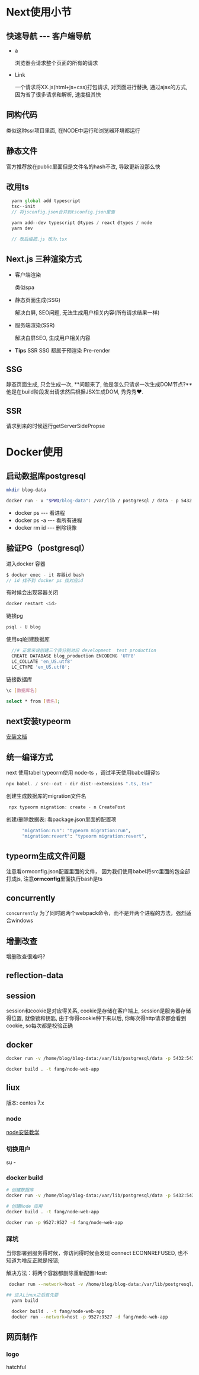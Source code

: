 # Next使用小节

## 快速导航 --- 客户端导航

* a

  浏览器会请求整个页面的所有的请求

* Link

  一个请求将XX.js(html+js+css)打包请求, 对页面进行替换, 通过ajax的方式, 因为省了很多请求和解析, 速度极其快

## 同构代码

类似这种ssr项目里面, 在NODE中运行和浏览器环境都运行

## 静态文件

官方推荐放在public里面但是文件名的hash不改, 导致更新没那么快

## 改用ts

``` js
  yarn global add typescript
  tsc--init
  // 将jsconfig.json合并到tsconfig.json里面

  yarn add--dev typescript @types / react @types / node
  yarn dev

  // 改后缀把.js 改为.tsx
```

## Next.js 三种渲染方式

* 客户端渲染

  类似spa

* 静态页面生成(SSG)

  解决白屏, SEO问题, 无法生成用户相关内容(所有请求结果一样)

* 服务端渲染(SSR)

  解决白屏SEO, 生成用户相关内容

* **Tips** SSR SSG 都属于预渲染 Pre-render

## SSG

静态页面生成, 只会生成一次, **问题来了, 他是怎么只请求一次生成DOM节点?**他是在build阶段发出请求然后根据JSX生成DOM, 秀秀秀❤.

## SSR

请求到来的时候运行getServerSidePropse

# Docker使用

## 启动数据库postgresql

``` bash
mkdir blog-data

docker run - v "$PWD/blog-data": /var/lib / postgresql / data - p 5432: 5432 - e POSTGRES_USER = blog - e POSTGRES_HOST_AUTH_METHOD = trust - d postgres: 12.2
```

  + docker ps       --- 看进程
  + docker ps -a    --- 看所有进程
  + docker rm id    --- 删除镜像

## 验证PG（postgresql）

进入docker 容器

``` js
$ docker exec - it 容器id bash
// id 找不到 docker ps 找对应id
```

有时候会出现容器关闭

``` bash
docker restart <id>
```

链接pg

``` js
psql - U blog
```

使用sql创建数据库

``` js
  //# 正常来说创建三个表分别对应 development  test production
  CREATE DATABASE blog_production ENCODING 'UTF8'
  LC_COLLATE 'en_US.utf8'
  LC_CTYPE 'en_US.utf8';
```

链接数据库

``` bash
\c [数据库名]

select * from [表名];
```

## next安装typeorm

[安装文档](https://typeorm.biunav.com/zh/#%E5%AE%89%E8%A3%85)

## 统一编译方式

next 使用tabel  typeorm使用 node-ts ，调试半天使用babel翻译ts

``` js
npx babel. / src--out - dir dist--extensions ".ts,.tsx"
```

创建生成数据库的migration文件名

``` js
 npx typeorm migration: create - n CreatePost
```

创建/删除数据表: 看package.json里面的配置项

``` bash
      "migration:run": "typeorm migration:run",
      "migration:revert": "typeorm migration:revert",
```

## typeorm生成文件问题

注意看ormconfig.json配置里面的文件， 因为我们使用babel将src里面的包全部打成js, 注意**ormconfig**里面执行bash是ts

## concurrently

`concurrently` 为了同时跑两个webpack命令，而不是开两个进程的方法，强烈适合windows

## 增删改查

增删改查很难吗?

## reflection-data

## session

session和cookie是对应得关系, cookie是存储在客户端上, session是服务器存储得位置, 就像锁和钥匙, 由于你得cookie种下来以后, 你每次得http请求都会看到cookie, so每次都是校验正确

## docker 

``` bash
docker run -v /home/blog/blog-data:/var/lib/postgresql/data -p 5432:5432 -e POSTGRES_USER=blog -e POSTGRES_HOST_AUTH_METHOD=trust -d postgres:12.2

docker build . -t fang/node-web-app
```

## liux

版本: centos 7.x

### node

[node安装教学](https://linuxize.com/post/how-to-install-node-js-on-centos-7/)

### 切换用户

su - <username>

### docker build

``` bash
# 创建数据库
docker run -v /home/blog/blog-data:/var/lib/postgresql/data -p 5432:5432 -e POSTGRES_USER=blog -e POSTGRES_HOST_AUTH_METHOD=trust -d postgres:12.2

# 创建Node 应用
docker build . -t fang/node-web-app

docker run -p 9527:9527 -d fang/node-web-app

```

### 踩坑

当你部署到服务得时候，你访问得时候会发现  connect ECONNREFUSED, 也不知道为啥反正就是报错; 

解决方法：将两个容器都删除重新配置Host:

``` bash
 docker run --network=host -v /home/blog/blog-data:/var/lib/postgresql/data -p 5432:5432 -e POSTGRES_USER=blog -e POSTGRES_HOST_AUTH_METHOD=trust -d postgres:12.2

## 进入Linux之后首先要
  yarn build

  docker build . -t fang/node-web-app
  docker run --network=host -p 9527:9527 -d fang/node-web-app
```
## 网页制作
### logo 
hatchful
